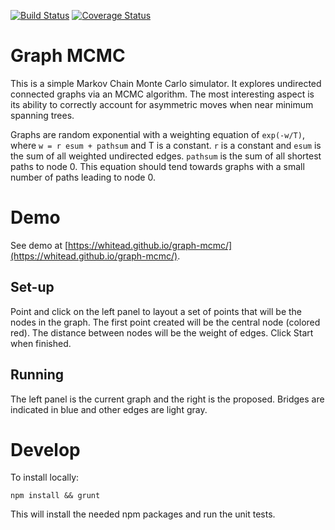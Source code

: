 [![Build Status](https://travis-ci.org/whitead/graph-mcmc.svg?branch=master)](https://travis-ci.org/whitead/graph-mcmc)
[![Coverage Status](https://coveralls.io/repos/github/whitead/graph-mcmc/badge.svg?branch=master)](https://coveralls.io/github/whitead/graph-mcmc?branch=master)


Graph MCMC
====

This is a simple Markov Chain Monte Carlo simulator. It explores
undirected connected graphs via an MCMC algorithm. The most
interesting aspect is its ability to correctly account for asymmetric
moves when near minimum spanning trees.

Graphs are random exponential with a weighting equation of
`exp(-w/T)`, where `w = r esum + pathsum` and T is a constant. `r` is
a constant and `esum` is the sum of all weighted undirected
edges. `pathsum` is the sum of all shortest paths to node 0. This
equation should tend towards graphs with a small number of paths
leading to node 0.

Demo
====

See demo at [https://whitead.github.io/graph-mcmc/](https://whitead.github.io/graph-mcmc/).

Set-up
---

Point and click on the left panel to layout a set of points that will
be the nodes in the graph. The first point created will be the central
node (colored red). The distance between nodes will be the weight of
edges. Click Start when finished.

Running
---

The left panel is the current graph and the right is the
proposed. Bridges are indicated in blue and other edges are light
gray.

Develop
====

To install locally:

```
npm install && grunt
```

This will install the needed npm packages and run the unit tests.


